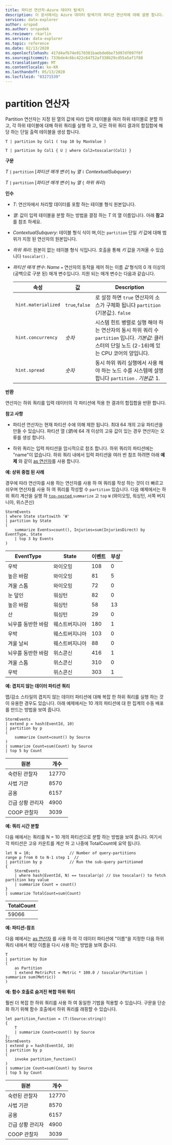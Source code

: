 ```yaml
---
title: 파티션 연산자-Azure 데이터 탐색기
description: 이 문서에서는 Azure 데이터 탐색기의 파티션 연산자에 대해 설명 합니다.
services: data-explorer
author: orspod
ms.author: orspodek
ms.reviewer: rkarlin
ms.service: data-explorer
ms.topic: reference
ms.date: 02/13/2020
ms.openlocfilehash: 417d4afb74e9170301baebde6be73d97df097f0f
ms.sourcegitcommit: 733bde4c6bc422c64752af338b29cd55a5af1f88
ms.translationtype: MT
ms.contentlocale: ko-KR
ms.lasthandoff: 05/13/2020
ms.locfileid: "83271539"
---
```

# <a name="partition-operator"></a>partition 연산자

Partition 연산자는 지정 된 열의 값에 따라 입력 테이블을 여러 하위 테이블로 분할 하 고, 각 하위 테이블에 대해 하위 쿼리를 실행 하 고, 모든 하위 쿼리 결과의 합집합에 해당 하는 단일 출력 테이블을 생성 합니다. 

```kusto
T | partition by Col1 ( top 10 by MaxValue )

T | partition by Col1 { U | where Col2=toscalar(Col1) }
```

**구문**

*T* `|` `partition` [*파티션 매개 변수*] `by` *열* `(` *ContextualSubquery*`)`

*T* `|` `partition` [*파티션 매개 변수*] `by` *열* `{` *하위 쿼리*`}`

**인수**

* *T*: 연산자에서 처리할 데이터를 포함 하는 테이블 형식 원본입니다.

* *열*: 값이 입력 테이블을 분할 하는 방법을 결정 하는 *T* 의 열 이름입니다. 아래 **참고** 를 참조 하세요.

* *ContextualSubquery*: 테이블 형식 식이 며,이는 `partition` 단일 *키* 값에 대해 범위가 지정 된 연산자의 원본입니다.

* *하위 쿼리*: 원본이 없는 테이블 형식 식입니다. 호출을 통해 *키* 값을 가져올 수 있습니다 `toscalar()` .

* *파티션 매개 변수*: *Name* `=` 연산자의 동작을 제어 하는 이름 *값* 형식의 0 개 이상의 (공백으로 구분 된) 매개 변수입니다. 지원 되는 매개 변수는 다음과 같습니다.

  |속성               |값         |Description|
  |-------------------|---------------|-----------|
  |`hint.materialized`|`true`,`false` |로 설정 하면 `true` 연산자의 소스가 구체화 됩니다 `partition` (기본값:). `false`|
  |`hint.concurrency`|*숫자*|시스템 힌트 병렬로 실행 해야 하는 연산자의 동시 하위 쿼리 수 `partition` 입니다. *기본값*: 클러스터의 단일 노드 (2-16)에 있는 CPU 코어의 양입니다.|
  |`hint.spread`|*숫자*|동시 하위 쿼리 실행에서 사용 해야 하는 노드 수를 시스템에 설명 합니다 `partition` . *기본값*: 1.|

**반환**

연산자는 하위 쿼리를 입력 데이터의 각 파티션에 적용 한 결과의 합집합을 반환 합니다.

**참고 사항**

* 파티션 연산자는 현재 파티션 수에 의해 제한 됩니다.
  최대 64 개의 고유 파티션을 만들 수 있습니다.
  파티션 열 (*열*)에 64 개 이상의 고유 값이 있는 경우 연산자는 오류를 생성 합니다.

* 하위 쿼리는 입력 파티션을 암시적으로 참조 합니다. 하위 쿼리의 파티션에는 "name"이 없습니다. 하위 쿼리 내에서 입력 파티션을 여러 번 참조 하려면 아래 **예제** 와 같이 [as 연산자](asoperator.md)를 사용 합니다.

**예: 상위 중첩 된 사례**

경우에 따라 연산자를 사용 하는 연산자를 사용 하 여 쿼리를 작성 하는 것이 더 빠르고 쉬우며 연산자를 사용 하 여 쿼리를 작성할 수 `partition` 있습니다. 다음 예제에서는 하위 쿼리 계산을 실행 하 [ `top-nested` ](topnestedoperator.md) `summarize` 고 `top` `W` (와이오밍, 워싱턴, 서쪽 버지니아, 위스콘신)

<!-- csl: https://help.kusto.windows.net:443/Samples -->
```kusto
StormEvents
| where State startswith 'W'
| partition by State 
(
    summarize Events=count(), Injuries=sum(InjuriesDirect) by EventType, State
    | top 3 by Events 
) 

```
|EventType|State|이벤트|부상|
|---|---|---|---|
|우박|와이오밍|108|0|
|높은 바람|와이오밍|81|5|
|겨울 스톰|와이오밍|72|0|
|눈 덮인|워싱턴|82|0|
|높은 바람|워싱턴|58|13|
|산|워싱턴|29|0|
|뇌우를 동반한 바람|웨스트버지니아|180|1|
|우박|웨스트버지니아|103|0|
|겨울 날씨|웨스트버지니아|88|0|
|뇌우를 동반한 바람|위스콘신|416|1|
|겨울 스톰|위스콘신|310|0|
|우박|위스콘신|303|1|

**예: 겹치지 않는 데이터 파티션 쿼리**

맵/감소 스타일의 겹치지 않는 데이터 파티션에 대해 복잡 한 하위 쿼리를 실행 하는 것이 유용한 경우도 있습니다. 아래 예제에서는 10 개의 파티션에 대 한 집계의 수동 배포를 만드는 방법을 보여 줍니다.

<!-- csl: https://help.kusto.windows.net:443/Samples -->
```kusto
StormEvents
| extend p = hash(EventId, 10)
| partition by p
(
    summarize Count=count() by Source 
)
| summarize Count=sum(Count) by Source
| top 5 by Count
```

|원본|개수|
|---|---|
|숙련된 관찰자|12770|
|사법 기관|8570|
|공용|6157|
|긴급 상황 관리자|4900|
|COOP 관찰자|3039|

**예: 쿼리 시간 분할**

다음 예에서는 쿼리를 N = 10 개의 파티션으로 분할 하는 방법을 보여 줍니다. 여기서 각 파티션은 고유 카운트를 계산 하 고 나중에 TotalCount에 요약 됩니다.

<!-- csl: https://help.kusto.windows.net/Samples -->
```kusto
let N = 10;                 // Number of query-partitions
range p from 0 to N-1 step 1  // 
| partition by p            // Run the sub-query partitioned 
{
    StormEvents 
    | where hash(EventId, N) == toscalar(p) // Use toscalar() to fetch partition key value
    | summarize Count = count()
}
| summarize TotalCount=sum(Count) 
```

|TotalCount|
|---|
|59066|


**예: 파티션-참조**

다음 예에서는 [as 연산자](asoperator.md) 를 사용 하 여 각 데이터 파티션에 "이름"을 지정한 다음 하위 쿼리 내에서 해당 이름을 다시 사용 하는 방법을 보여 줍니다.

```kusto
T
| partition by Dim
(
    as Partition
    | extend MetricPct = Metric * 100.0 / toscalar(Partition | summarize sum(Metric))
)
```

**예: 함수 호출로 숨겨진 복합 하위 쿼리**

훨씬 더 복잡 한 하위 쿼리를 사용 하 여 동일한 기법을 적용할 수 있습니다. 구문을 단순화 하기 위해 함수 호출에서 하위 쿼리를 래핑할 수 있습니다.

<!-- csl: https://help.kusto.windows.net:443/Samples -->
```kusto
let partition_function = (T:(Source:string)) 
{
    T
    | summarize Count=count() by Source
};
StormEvents
| extend p = hash(EventId, 10)
| partition by p
(
    invoke partition_function()
)
| summarize Count=sum(Count) by Source
| top 5 by Count
```

|원본|개수|
|---|---|
|숙련된 관찰자|12770|
|사법 기관|8570|
|공용|6157|
|긴급 상황 관리자|4900|
|COOP 관찰자|3039|